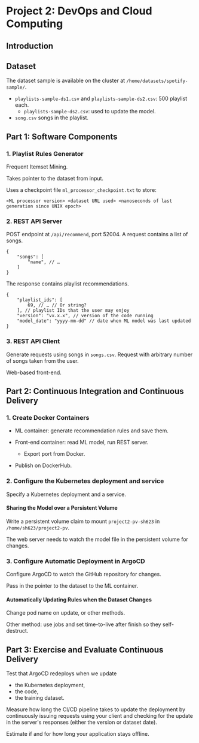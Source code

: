 # Project 2: DevOps and Cloud Computing

## Introduction

## Dataset

The dataset sample is available on the cluster at `/home/datasets/spotify-sample/`.

- `playlists-sample-ds1.csv` and `playlists-sample-ds2.csv`: 500 playlist each.
    - `playlists-sample-ds2.csv`: used to update the model.
- `song.csv` songs in the playlist.

<!-- The dataset sample is available on the cluster at `/home/datasets/spotify/`.

- `2023_spotify_ds1.csv` and `2023_spotify_ds2.csv`: 500 playlist each.
    - `2023_spotify_ds2.csv`: used to update the model.
- `2023_spotify_songs.csv` songs in the playlist. -->

## Part 1: Software Components

### 1. Playlist Rules Generator

Frequent Itemset Mining.

Takes pointer to the dataset from input.

Uses a checkpoint file `ml_processor_checkpoint.txt` to store:

```
<ML processor version> <dataset URL used> <nanoseconds of last generation since UNIX epoch>
```

### 2. REST API Server

POST endpoint at `/api/recommend`, port 52004.
A request contains a list of songs.

```jsonc
{
    "songs": [
        "name", // …
    ]
}
```

The response contains playlist recommendations.

```jsonc
{
    "playlist_ids": [
        69, // … // Or string?
    ], // playlist IDs that the user may enjoy
    "version": "vx.x.x", // version of the code running
    "model_date": "yyyy-mm-dd" // date when ML model was last updated
}
```

### 3. REST API Client

Generate requests using songs in `songs.csv`. Request with arbitrary number of songs taken from the user.

Web-based front-end.

## Part 2: Continuous Integration and Continuous Delivery

### 1. Create Docker Containers

- ML container: generate recommendation rules and save them.
- Front-end container: read ML model, run REST server.
    - Export port from Docker.

- Publish on DockerHub.

### 2. Configure the Kubernetes deployment and service

Specify a Kubernetes deployment and a service.

#### Sharing the Model over a Persistent Volume

Write a persistent volume claim to mount `project2-pv-sh623` in `/home/sh623/project2-pv`.

The web server needs to watch the model file in the persistent volume for changes.

### 3. Configure Automatic Deployment in ArgoCD

Configure ArgoCD to watch the GitHub repository for changes.

Pass in the pointer to the dataset to the ML container.

#### Automatically Updating Rules when the Dataset Changes

Change pod name on update, or other methods.

Other method: use jobs and set time-to-live after finish so they self-destruct.

## Part 3: Exercise and Evaluate Continuous Delivery

Test that ArgoCD redeploys when we update

- the Kubernetes deployment,
- the code,
- the training dataset.

Measure how long the CI/CD pipeline takes to update the deployment by continuously issuing requests using your client and checking for the update in the server's responses (either the version or dataset date).

Estimate if and for how long your application stays offline.
